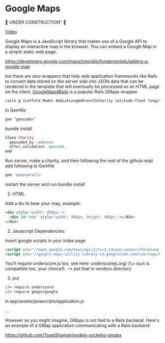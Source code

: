 Google Maps
================

:construction: UNDER CONSTRUCTION" :construction:

[Video](https://www.youtube.com/watch?v=rAH78ga58_c)

Google Maps is a JavaScript library that makes use of a Google API to display an interactive map in the browser.  You can embed a Google Map in a simple static web page:

https://developers.google.com/maps/tutorials/fundamentals/adding-a-google-map

but there are also wrappers that help web application frameworks like Rails to convert data stored on the server side into JSON data that can be rendered in the template that will eventually be processed as an HTML page on the client.  [GoogleMap4Rails](https://github.com/apneadiving/Google-Maps-for-Rails) is a popular Rails GMaps wrapper

```sh
rails g scaffold Model AddLatLongAddressToCharity latitude:float longitude:float address:string
```

In Gemfile

```ruby 
gem ‘geocoder’
```

bundle install

```ruby
class Charity
  geocoded_by :address
  after_validation :geocode
end
```

Run server, make a charity, and then following the rest of the github read add following to Gemfile

```ruby
gem 'gmaps4rails'
```

restart the server and run bundle install


2) HTML

Add a div to bear your map, example:

```html
<div style='width: 800px;'>
  <div id="map" style='width: 800px; height: 400px;'></div>
</div>
```
2) Javascript Dependencies:

Insert google scripts in your index page

```html
<script src="//maps.google.com/maps/api/js?v=3.13&amp;sensor=false&amp;libraries=geometry" type="text/javascript"></script>
<script src='//google-maps-utility-library-v3.googlecode.com/svn/tags/markerclustererplus/2.0.14/src/markerclusterer_packed.js' type='text/javascript'></script>
```

You'll require underscore.js too, see here: underscorejs.org/ (`lo-dash` is compatible too, your choice!). —> put that in vendors directory

3) put 

```sh
//= require underscore
//= require gmaps/google
```

in app/assets/javascripts/application.js

...

However as you might imagine, GMaps is not tied to a Rails backend.  Here's an example of a GMap application communicating with a Rails backend:

https://github.com/ToastShaman/nodejs-socketio-gmaps



 

